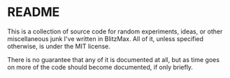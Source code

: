 README
======

This is a collection of source code for random experiments, ideas, or other miscellaneous junk I've written in BlitzMax.  All of it, unless specified otherwise, is under the MIT license.

There is no guarantee that any of it is documented at all, but as time goes on more of the code should become documented, if only briefly.
